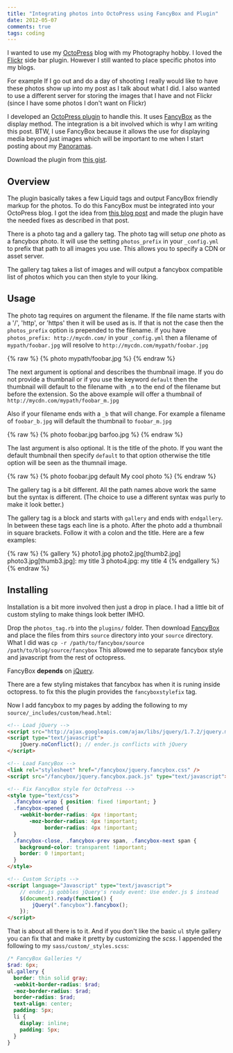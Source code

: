 ```yaml
---
title: "Integrating photos into OctoPress using FancyBox and Plugin"
date: 2012-05-07
comments: true
tags: coding
---
```

I wanted to use my [OctoPress][1] blog with my Photography hobby. I loved
the [Flickr](http://www.flickr.com) side bar plugin. However I still wanted
to place specific photos into my blogs.

For example If I go out and do a day of shooting I really would like to have
these photos show up into my post as I talk about what I did. I also wanted
to use a different server for storing the images that I have and not Flickr
(since I have some photos I don't want on Flickr)

I developed an [OctoPress plugin][download] to handle this. It uses
[FancyBox][fb] as the display method. The integration is a bit involved which
is why I am writing this post. BTW, I use FancyBox because it allows the use
for displaying media beyond just images which will be important to me when I
start posting about my [Panoramas][3].

Download the plugin from [this gist][download].

[1]: http://octopress.org/
[fb]: http://fancyapps.com/fancybox/
[3]: http://en.wikipedia.org/wiki/Panorama
[download]: https://gist.github.com/2631877

<!-- more -->

## Overview ##

The plugin basically takes a few Liquid tags and output FancyBox friendly
markup for the photos. To do this FancyBox must be integrated into your
OctoPress blog. I got the idea from [this blog post][4] and made the plugin
have the needed fixes as described in that post.

[4]: http://www.forceappx.com/blog/2011/12/28/getting-fancybox-to-play-nice-with-octopress/

There is a photo tag and a gallery tag. The photo tag will setup *one* photo
as a fancybox photo. It will use the setting `photos_prefix` in your
`_config.yml` to prefix that path to all images you use. This allows you to
specify a CDN or asset server.

The gallery tag takes a list of images and will output a fancybox compatible
list of photos which you can then style to your liking.

## Usage ##

The photo tag requires on argument the filename. If the file name starts
with a '/', 'http', or 'https' then it will be used as is. If that is not
the case then the `photos_prefix` option is prepended to the filename. if
you have `photos_prefix: http://mycdn.com/` in your `_config.yml` then a
filename of `mypath/foobar.jpg` will resolve to
`http://mycdn.com/mypath/foobar.jpg`

{% raw %}
    {% photo mypath/foobar.jpg %}
{% endraw %}

The next argument is optional and describes the thumbnail image. If you do
not provide a thumbnail or if you use the keyword `default` then the
thumbnail will default to the filename with `_m` to the end of the filename
but before the extension. So the above example will offer a thumbnail of
`http://mycdn.com/mypath/foobar_m.jpg`

Also if your filename ends with a `_b` that will change. For example a
filename of `foobar_b.jpg` will default the thumbnail to `foobar_m.jpg`

{% raw %}
    {% photo foobar.jpg barfoo.jpg %}
{% endraw %}

The last argument is also optional. It is the title of the photo. If you
want the default thumbnail then specify `default` to that option otherwise
the title option will be seen as the thumnail image.

{% raw %}
    {% photo foobar.jpg default My cool photo %}
{% endraw %}

The gallery tag is a bit different. All the path names above work the same
but the syntax is different. (The choice to use a different syntax was purly
to make it look better.)

The gallery tag is a block and starts with `gallery` and ends with
`endgallery`. In between these tags each line is a photo. After the photo
add a thumbnail in square brackets. Follow it with a colon and the title.
Here are a few examples:

{% raw %}
    {% gallery %}
    photo1.jpg
    photo2.jpg[thumb2.jpg]
    photo3.jpg[thumb3.jpg]: my title 3
    photo4.jpg: my title 4
    {% endgallery %}
{% endraw %}

## Installing ##

Installation is a bit more involved then just a drop in place. I had a little
bit of custom styling to make things look better IMHO.

Drop the `photos_tag.rb` into the `plugins/` folder. Then download
[FancyBox][fb] and place the files from thirs `source` directory into your
`source` directory. What I did was
`cp -r /path/to/fancybox/source /path/to/blog/source/fancybox`
This allowed me to separate fancybox style and javascript from the rest of
octopress.

FancyBox **depends** on [jQuery](http://jquery.com/).

There are a few styling mistakes that fancybox has when it is runing inside
octopress. to fix this the plugin provides the `fancyboxstylefix` tag.

Now I add fancybox to my pages by adding the following to my
`source/_includes/custom/head.html`:

```html
<!-- Load jQuery -->
<script src="http://ajax.googleapis.com/ajax/libs/jquery/1.7.2/jquery.min.js" type="text/javascript"></script>
<script type="text/javascript">
    jQuery.noConflict(); // ender.js conflicts with jQuery
</script>

<!-- Load FancyBox -->
<link rel="stylesheet" href="/fancybox/jquery.fancybox.css" />
<script src="/fancybox/jquery.fancybox.pack.js" type="text/javascript"></script>

<!-- Fix FancyBox style for OctoPress -->
<style type="text/css">
  .fancybox-wrap { position: fixed !important; }
  .fancybox-opened {
    -webkit-border-radius: 4px !important;
       -moz-border-radius: 4px !important;
            border-radius: 4px !important;
  }
  .fancybox-close, .fancybox-prev span, .fancybox-next span {
    background-color: transparent !important;
    border: 0 !important;
  }
</style>

<!-- Custom Scripts -->
<script language="Javascript" type="text/javascript">
    // ender.js gobbles jQuery's ready event: Use ender.js $ instead
    $(document).ready(function() {
        jQuery(".fancybox").fancybox();
    });
</script>
```

That is about all there is to it. And if you don't like the basic `ul` style
gallery you can fix that and make it pretty by customizing the _scss_. I
appended the following to my `sass/custom/_styles.scss`:

```scss
/* FancyBox Galleries */
$rad: 6px;
ul.gallery {
  border: thin solid gray;
  -webkit-border-radius: $rad;
  -moz-border-radius: $rad;
  border-radius: $rad;
  text-align: center;
  padding: 5px;
  li {
    display: inline;
    padding: 5px;
  }
}
```
